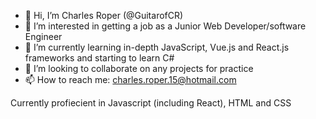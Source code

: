 - 👋 Hi, I’m Charles Roper (@GuitarofCR)
- 👀 I’m interested in getting a job as a Junior Web Developer/software Engineer
- 🌱 I’m currently learning in-depth JavaScript, Vue.js and React.js frameworks and starting to learn C#
- 💞️ I’m looking to collaborate on any projects for practice
- 📫 How to reach me: charles.roper.15@hotmail.com

Currently profiecient in Javascript (including React), HTML and CSS

